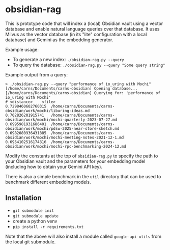 # obsidian-rag

This is prototype code that will index a (local) Obsidian vault using a vector database and enable natural language queries over that database.  It uses Milvus as the vector database (in its "lite" configuration with a local database) and Gemini as the embedding generator.

Example usage:
* To generate a new index: `./obsidian-rag.py --query`
* To query the database: `./obsidian-rag.py --query "Some query string"`

Example output from a query:
```
> ./obsidian-rag.py --query "performance of io_uring with Mochi"
[/home/carns/Documents/carns-obsidian] Opening database...
[/home/carns/Documents/carns-obsidian] Querying for: 'performance of io_uring with Mochi'
# <distance>	<file>
0.7298460602760315	/home/carns/Documents/carns-obsidian/work/mochi/liburing-ideas.md
0.702826201915741	/home/carns/Documents/carns-obsidian/work/mochi/mochi-quarterly-2023-07-27.md
0.6995981931686401	/home/carns/Documents/carns-obsidian/work/mochi/pdsw-2025-near-store-sketch.md
0.6982080936431885	/home/carns/Documents/carns-obsidian/work/mochi/mochi-meeting-notes-2021-12-1.md
0.6954102516174316	/home/carns/Documents/carns-obsidian/work/mochi/mochi-rpc-benchmarking-2024-12.md
```

Modify the constants at the top of `obsidian-rag.py` to specify the path to your Obsidian vault and the parameters for your embedding model (including how to obtain your Gemini API key).

There is also a simple benchmark in the `util` directory that can be used to benchmark different embedding models.

## Installation

* `git submodule init`
* `git submodule update`
* create a python venv
* `pip install -r requirements.txt`

Note that the above will also install a module called `google-api-utils`
from the local git submodule.
